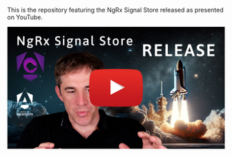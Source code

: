 This is the repository featuring the NgRx Signal Store released as presented on YouTube.


<a href="https://youtu.be/jrIXg0Avv38"><img src="YouTube.jpg"></a>
